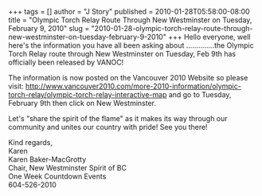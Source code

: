 +++
tags = []
author = "J Story"
published = 2010-01-28T05:58:00-08:00
title = "Olympic Torch Relay Route Through New Westminster on Tuesday, February 9, 2010"
slug = "2010-01-28-olympic-torch-relay-route-through-new-westminster-on-tuesday-february-9-2010"
+++
Hello everyone, well here's the information you have all been asking
about ..............the Olympic Torch Relay route through New
Westminster on Tuesday, Feb 9th has officially been released by VANOC!  
  
The information is now posted on the Vancouver 2010 Website so please
visit:
<http://www.vancouver2010.com/more-2010-information/olympic-torch-relay/olympic-torch-relay-interactive-map>
and go to Tuesday, February 9th then click on New Westminster.  
  
Let's "share the spirit of the flame" as it makes its way through our
community and unites our country with pride! See you there!  
  
Kind regards,  
Karen  
Karen Baker-MacGrotty  
Chair, New Westminster Spirit of BC  
One Week Countdown Events  
604-526-2010
